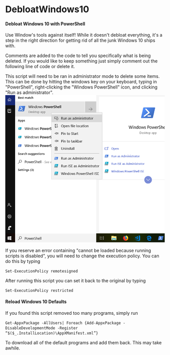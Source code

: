 # DebloatWindows10
#### Debloat Windows 10 with PowerShell
Use Window's tools against itself! While it doesn't debloat everything, it's a step in the right direction for getting rid of all the junk Windows 10 ships with.  

Comments are added to the code to tell you specifically what is being deleted. If you would like to keep something just simply comment out the following line of code or delete it.  

This script will need to be ran in administrator mode to delete some items. This can be done by hitting the windows key on your keyboard, typing in "PowerShell", right-clicking the "Windows PowerShell" icon, and clicking "Run as administrator". 
![Run As Admin](images/runAsAdmin.png)

If you reserve an error containing "cannot be loaded because running scripts is disabled", you will need to change the execution policy. You can do this by typing 
```
Set-ExecutionPolicy remotesigned
```
After running this script you can set it back to the original by typing
```
Set-ExecutionPolicy restricted
```

#### Reload Windows 10 Defaults
If you found this script removed too many programs, simply run 
```
Get-AppxPackage -AllUsers| Foreach {Add-AppxPackage -DisableDevelopmentMode -Register “$($_.InstallLocation)\AppXManifest.xml”}
```
To download all of the default programs and add them back. This may take awhile.

